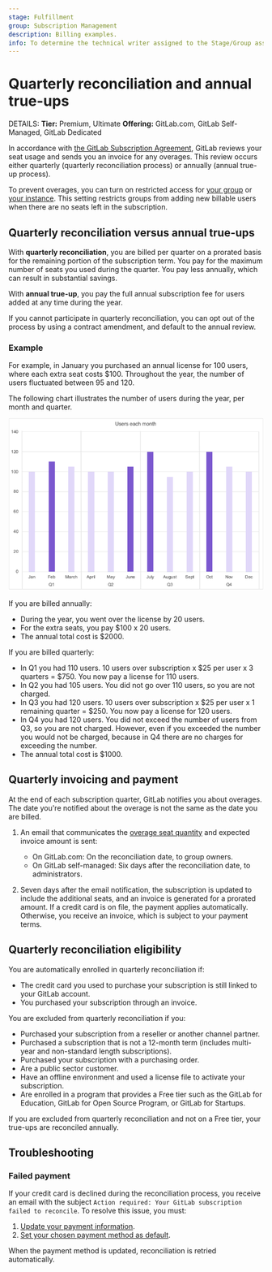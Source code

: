 ```yaml
---
stage: Fulfillment
group: Subscription Management
description: Billing examples.
info: To determine the technical writer assigned to the Stage/Group associated with this page, see https://handbook.gitlab.com/handbook/product/ux/technical-writing/#assignments
---
```


# Quarterly reconciliation and annual true-ups

DETAILS:
**Tier:** Premium, Ultimate
**Offering:** GitLab.com, GitLab Self-Managed, GitLab Dedicated

In accordance with [the GitLab Subscription Agreement](https://about.gitlab.com/terms/),
GitLab reviews your seat usage and sends you an invoice for any overages.
This review occurs either quarterly (quarterly reconciliation process) or annually (annual true-up process).

To prevent overages, you can turn on restricted access for [your group](../user/group/manage.md#turn-on-restricted-access)
or [your instance](../administration/settings/sign_up_restrictions.md#turn-on-restricted-access).
This setting restricts groups from adding new billable users when there are no seats left in the subscription.

## Quarterly reconciliation versus annual true-ups

With **quarterly reconciliation**, you are billed per quarter on a prorated basis for the remaining portion of the subscription term.
You pay for the maximum number of seats you used during the quarter.
You pay less annually, which can result in substantial savings.

With **annual true-up**, you pay the full annual subscription fee for users added at any time during the year.

If you cannot participate in quarterly reconciliation, you can opt out of the process by using a contract amendment,
and default to the annual review.

### Example

For example, in January you purchased an annual license for 100 users, where each extra seat costs $100.
Throughout the year, the number of users fluctuated between 95 and 120.

The following chart illustrates the number of users during the year, per month and quarter.

![Bar chart with number of users per month and quarter](img/quarterly_reconciliation_v14_7.png)

If you are billed annually:

- During the year, you went over the license by 20 users.
- For the extra seats, you pay $100 x 20 users.
- The annual total cost is $2000.

If you are billed quarterly:

- In Q1 you had 110 users. 10 users over subscription x $25 per user x 3 quarters = $750.
  You now pay a license for 110 users.
- In Q2 you had 105 users. You did not go over 110 users, so you are not charged.
- In Q3 you had 120 users. 10 users over subscription x $25 per user x 1 remaining quarter = $250.
  You now pay a license for 120 users.
- In Q4 you had 120 users. You did not exceed the number of users from Q3, so you are not charged.
  However, even if you exceeded the number you would not be charged, because in Q4 there are no charges for exceeding the number.
- The annual total cost is $1000.

## Quarterly invoicing and payment

At the end of each subscription quarter, GitLab notifies you about overages.
The date you're notified about the overage is not the same as the date you are billed.

1. An email that communicates the [overage seat quantity](gitlab_com/index.md#seats-owed)
and expected invoice amount is sent:

   - On GitLab.com: On the reconciliation date, to group owners.
   - On GitLab self-managed: Six days after the reconciliation date, to administrators.

1. Seven days after the email notification, the subscription is updated to include the additional seats,
and an invoice is generated for a prorated amount.
If a credit card is on file, the payment applies automatically.
Otherwise, you receive an invoice, which is subject to your payment terms.

## Quarterly reconciliation eligibility

You are automatically enrolled in quarterly reconciliation if:

- The credit card you used to purchase your subscription is still linked to your GitLab account.
- You purchased your subscription through an invoice.

You are excluded from quarterly reconciliation if you:

- Purchased your subscription from a reseller or another channel partner.
- Purchased a subscription that is not a 12-month term (includes multi-year and non-standard length subscriptions).
- Purchased your subscription with a purchasing order.
- Are a public sector customer.
- Have an offline environment and used a license file to activate your subscription.
- Are enrolled in a program that provides a Free tier such as the GitLab for Education,
GitLab for Open Source Program, or GitLab for Startups.

If you are excluded from quarterly reconciliation and not on a Free tier, your true-ups are reconciled annually.

## Troubleshooting

### Failed payment

If your credit card is declined during the reconciliation process, you receive an email with the subject `Action required: Your GitLab subscription failed to reconcile`. To resolve this issue, you must:

1. [Update your payment information](customers_portal.md#change-your-payment-method).
1. [Set your chosen payment method as default](customers_portal.md#set-a-default-payment-method).

When the payment method is updated, reconciliation is retried automatically.
